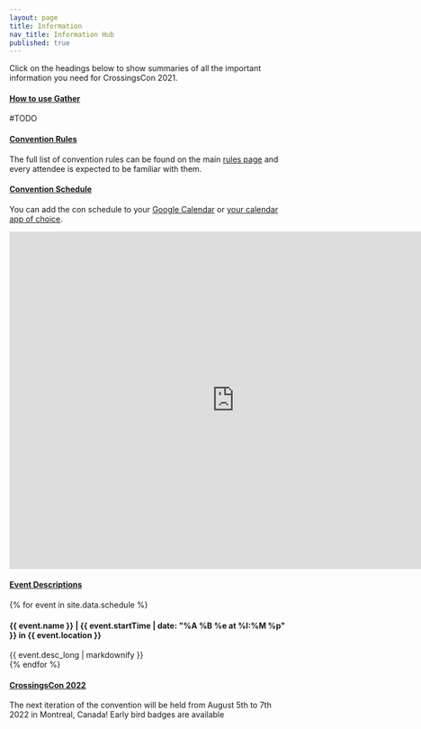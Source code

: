 ```yaml
---
layout: page
title: Information
nav_title: Information Hub
published: true
---
```


Click on the headings below to show summaries of all the important information you need for CrossingsCon 2021.

<div class="panel-group">
  <div class="panel panel-default">
    <div class="panel-heading">
      <h4 class="panel-title">
        <a data-toggle="collapse" href="#gather">How to use Gather</a>
      </h4>
    </div>
    <div id="gather" class="panel-collapse collapse">
      <div class="panel-body">
        #TODO
      </div>
    </div>
  </div>

  <div class="panel panel-default">
    <div class="panel-heading">
      <h4 class="panel-title">
        <a data-toggle="collapse" href="#rules">Convention Rules</a>
      </h4>
    </div>
    <div id="rules" class="panel-collapse collapse">
      <div class="panel-body">
        The full list of convention rules can be found on the main <a href="/events/rules/">rules page</a> and every attendee is expected to be familiar with them.
      </div>
    </div>
  </div>

  <div class="panel panel-default">
    <div class="panel-heading">
      <h4 class="panel-title">
        <a data-toggle="collapse" href="#schedule">Convention Schedule</a>
      </h4>
    </div>
    <div id="schedule" class="panel-collapse collapse">
      <div class="panel-body">
        You can add the con schedule to your <a href="https://calendar.google.com/calendar/embed?src=crossingscon.org_4tejsp4u06ns5etvt5lbm243f8%40group.calendar.google.com&ctz=America%2FToronto">Google Calendar</a> or <a href="https://calendar.google.com/calendar/ical/crossingscon.org_4tejsp4u06ns5etvt5lbm243f8%40group.calendar.google.com/public/basic.ics">your calendar app of choice</a>.
  <iframe src="https://calendar.google.com/calendar/embed?src=crossingscon.org_4tejsp4u06ns5etvt5lbm243f8%40group.calendar.google.com&ctz=America%2FToronto&dates=20210801%2F20210808&mode=AGENDA" style="border: 0; margin-top: 1em;" width="800" height="600" frameborder="0" scrolling="no"></iframe>
      </div>
    </div>
  </div>

  <div class="panel panel-default">
    <div class="panel-heading">
      <h4 class="panel-title">
        <a data-toggle="collapse" href="#events">Event Descriptions</a>
      </h4>
    </div>
    <div id="events" class="panel-collapse collapse">
      <div class="panel-body">
        {% for event in site.data.schedule %}
        <div class="row pb-3">
          <div class="col">
            <h4 class="mt-3 mt-md-0">{{ event.name }} | {{ event.startTime | date: "%A %B %e at %I:%M %p" }} in {{ event.location }}</h4>
            {{ event.desc_long | markdownify }}
          </div>
        </div>
        {% endfor %}
      </div>
    </div>
  </div>

  <div class="panel panel-default">
    <div class="panel-heading">
      <h4 class="panel-title">
        <a data-toggle="collapse" href="#cc22">CrossingsCon 2022</a>
      </h4>
    </div>
    <div id="cc22" class="panel-collapse collapse">
      <div class="panel-body">
        The next iteration of the convention will be held from August 5th to 7th 2022 in Montreal, Canada! Early bird badges are available
      </div>
    </div>
  </div>
</div>
